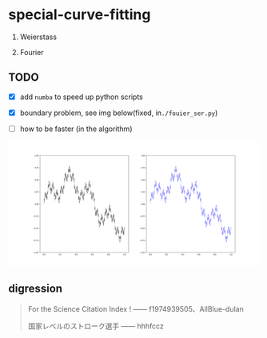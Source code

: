 # special-curve-fitting

1. Weierstass
   
2. Fourier

## TODO

- [x] add `numba` to speed up python scripts

- [x] boundary problem, see img below(fixed, in`./fouier_ser.py`)

- [ ] how to be faster (in the algorithm)

![boundary problem](Figure_python.png)


## digression

> For the Science Citation Index ! —— f1974939505、AllBlue-dulan
> 
> 国家レベルのストローク選手 —— hhhfccz
